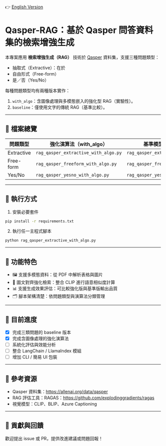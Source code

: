 👉 [English Version](README.md)

# Qasper-RAG：基於 Qasper 問答資料集的檢索增強生成

本專案應用 **檢索增強生成（RAG）** 技術於 [Qasper](https://allenai.org/data/qasper) 資料集，支援三種問題類型：

- 抽取式（Extractive）：在於
- 自由形式（Free-form）
- 是／否（Yes/No）

每種問題類型均有兩種版本實作：
1. `with_algo`：含圖像處理與多模態嵌入的強化型 RAG（實驗性）。
2. `baseline`：僅使用文字的傳統 RAG（基準比較）。


---

## 📂 檔案總覽

| 問題類型   | 強化演算法（with_algo）                 | 基準模型（baseline）                     |
|------------|------------------------------------------|-------------------------------------------|
| Extractive | `rag_qasper_extractive_with_algo.py`     | `rag_qasper_extractive_baseline.py`       |
| Free-form  | `rag_qasper_freeform_with_algo.py`       | `rag_qasper_freeform_baseline.py`         |
| Yes/No     | `rag_qasper_yesno_with_algo.py`          | `rag_qasper_yesno_baseline.py`            |

---

## 🚀 執行方式

1. 安裝必要套件

```bash
pip install -r requirements.txt
```

2. 執行任一主程式腳本

```bash
python rag_qasper_extractive_with_algo.py
```

---

## 🔧 功能特色

- 🖼️ 支援多模態資料：從 PDF 中解析表格與圖片
- 🎯 圖文對齊強化檢索：整合 CLIP 進行語意相似度計算
- 📊 支援生成效果評估：可比較強化版與基準版輸出品質
- 🗂️ 腳本架構清楚：依問題類型與演算法分類管理

---

## 🧪 目前進度

- [x] 完成三類問題的 baseline 版本
- [x] 完成含圖像處理的強化演算法
- [ ] 系統化評估與效能分析
- [ ] 整合 LangChain / LlamaIndex 模組
- [ ] 增加 CLI / 簡易 UI 包裝

---

## 📘 參考資源

- Qasper 資料集：https://allenai.org/data/qasper  
- RAG 評估工具：RAGAS：https://github.com/explodinggradients/ragas  
- 視覺模型：CLIP、BLIP、Azure Captioning  

---

## 🤝 貢獻與回饋

歡迎提出 issue 或 PR，提供改進建議或問題回報！

